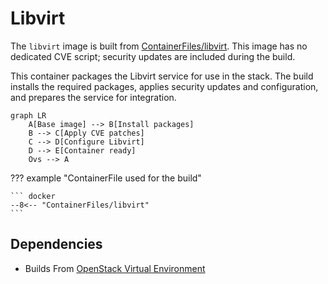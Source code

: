 # Libvirt

The `libvirt` image is built from [ContainerFiles/libvirt](https://github.com/rackerlabs/genestack-images/blob/main/ContainerFiles/libvirt). This image has no dedicated CVE script; security updates are included during the build.

This container packages the Libvirt service for use in the stack. The build installs the required packages, applies security updates and configuration, and prepares the service for integration.

``` mermaid
graph LR
    A[Base image] --> B[Install packages]
    B --> C[Apply CVE patches]
    C --> D[Configure Libvirt]
    D --> E[Container ready]
    Ovs --> A
```

??? example "ContainerFile used for the build"

    ``` docker
    --8<-- "ContainerFiles/libvirt"
    ```

## Dependencies

- Builds From [OpenStack Virtual Environment](openstack-venv.md)
